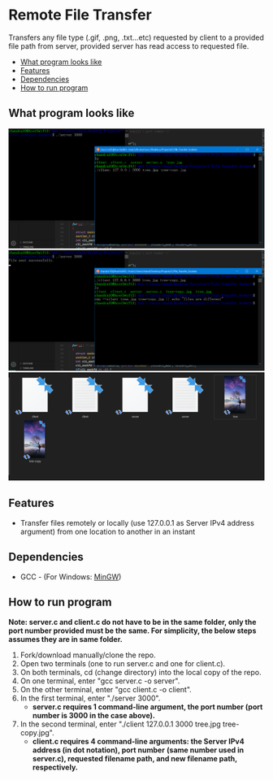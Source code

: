 # Remote File Transfer

Transfers any file type (.gif, .png, .txt...etc) requested by client to a provided file path from server, provided server has read access to requested file.

* [What program looks like](#what-program-looks-like)
* [Features](#features)
* [Dependencies](#dependencies)
* [How to run program](#how-to-run-program)

## What program looks like

![Entering command line arguments for server.c and client.c](pictures/file_transfer_pic_1.png "Entering command line arguments for server.c and client.c")
![Requesting a file from server.c and sending to client.c](pictures/file_transfer_pic_2.png "Comparing original file and requested file from server using terminal")
![Comparing original file and requested file](pictures/file_transfer_pic_3.png "Comparing original file and requested file visually")

## Features

* Transfer files remotely or locally (use 127.0.0.1 as Server IPv4 address argument) from one location to another in an instant

## Dependencies

* GCC - (For Windows: [MinGW](https://osdn.net/projects/mingw/releases/))

## How to run program

**Note: server.c and client.c do not have to be in the same folder, only the port number provided must be the same. For simplicity, the below steps assumes they are in same folder.**

1. Fork/download manually/clone the repo.
2. Open two terminals (one to run server.c and one for client.c).
3. On both terminals, cd (change directory) into the local copy of the repo.
4. On one terminal, enter "gcc server.c -o server".
5. On the other terminal, enter "gcc client.c -o client".
6. In the first terminal, enter "./server 3000".
    * **server.c requires 1 command-line argument, the port number (port number is 3000 in the case above).**
7. In the second terminal, enter "./client 127.0.0.1 3000 tree.jpg tree-copy.jpg".
    * **client.c requires 4 command-line arguments: the Server IPv4 address (in dot notation), port number**
      **(same number used in server.c), requested filename path, and new filename path, respectively.**
